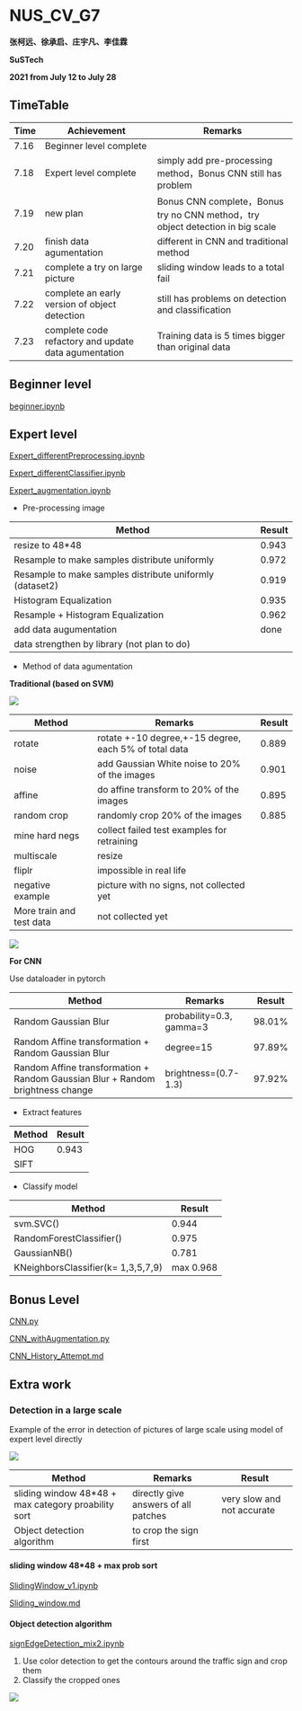 # NUS_CV_G7

**张柯远、徐承启、庄宇凡、李佳霖**

**SuSTech**

**2021 from July 12 to July 28**

## TimeTable

| Time | Achievement | Remarks |
| ----------- | ---------- | ---------- |
| 7.16      | Beginner level complete  ||
| 7.18      | Expert level complete  | simply add pre-processing method，Bonus CNN still has problem |
| 7.19      | new plan  | Bonus CNN complete，Bonus try no CNN method，try object detection in big scale |
| 7.20      | finish data agumentation  | different in CNN and traditional method |
| 7.21      | complete a try on large picture  | sliding window leads to a total fail  |
| 7.22      | complete an early version of object detection  | still has problems on detection and classification  |
| 7.23      | complete code refactory and update data agumentation | Training data is 5 times bigger than original data |

## Beginner level

[beginner.ipynb](https://github.com/LIKP0/NUS_CV_G7/blob/main/src/Beginner/beginner.ipynb)

## Expert level

[Expert_differentPreprocessing.ipynb](https://github.com/LIKP0/NUS_CV_G7/blob/main/src/Expert/Expert_differentPreprocessing.ipynb)

[Expert_differentClassifier.ipynb](https://github.com/LIKP0/NUS_CV_G7/blob/main/src/Expert/Expert_differentClassifier.ipynb)

[Expert_augmentation.ipynb](https://github.com/LIKP0/NUS_CV_G7/blob/main/src/Expert/Expert_augmentation.ipynb)

- Pre-processing image

| Method | Result |
| ----------- | ---------- |
| resize to 48\*48     | 0.943  |
| Resample to make samples distribute uniformly   | 0.972  |
| Resample to make samples distribute uniformly (dataset2)  | 0.919  |
| Histogram Equalization   |0.935   |
| Resample + Histogram Equalization  |0.962  |
| add data augumentation    | done  |
| data strengthen by library (not plan to do)   |   |

- Method of data agumentation

**Traditional (based on SVM)**

![](./pic/different_augmentation_methods.png)

| Method | Remarks | Result |
| ----------- | ---------- | ---------- |
| rotate     | rotate +-10 degree,+-15 degree, each 5% of total data |0.889 |
| noise | add Gaussian White noise to 20% of the images|0.901 |
| affine  |  do affine transform to 20% of the images |0.895 |
| random crop  | randomly crop 20% of the images  | 0.885|
| mine hard negs   | collect failed test examples for retraining  | |
| multiscale   | resize   | |
| fliplr  | impossible in real life   | |
| negative example   | picture with no signs, not collected yet  | |
| More train and test data   | not collected yet  | |

![](./pic/augmented_dataset1.png)

**For CNN**

Use dataloader in pytorch

| Method | Remarks | Result |
| ----------- | ---------- | ---------- |
| Random Gaussian Blur   | probability=0.3, gamma=3  | 98.01%|
| Random Affine transformation +  Random Gaussian Blur  | degree=15  | 97.89%|
| Random Affine transformation +  Random Gaussian Blur + Random brightness change   | brightness=(0.7-1.3)  | 97.92%|

- Extract features

| Method | Result |
| ----------- | ---------- |
| HOG     | 0.943  |
|    SIFT   |  |

- Classify model

| Method | Result |
| ----------- | ---------- |
| svm.SVC()     | 0.944  |
|    RandomForestClassifier()   | 0.975 |
|  GaussianNB()  | 0.781 |
|  KNeighborsClassifier(k= 1,3,5,7,9)  | max 0.968 |

## Bonus Level

[CNN.py](https://github.com/LIKP0/NUS_CV_G7/blob/main/src/CNN/CNN.py)

[CNN_withAugmentation.py](https://github.com/LIKP0/NUS_CV_G7/blob/main/src/CNN/CNN_withAugmentation.py)

[CNN_History_Attempt.md](https://github.com/LIKP0/NUS_CV_G7/blob/main/src/CNN/CNN_History_Attemp.md)


## Extra work

### Detection in a large scale

Example of the error in detection of pictures of large scale using model of expert level directly

![](./pic/Error_example1.png)

| Method | Remarks | Result |
| ----------- | ---------- | ---------- |
| sliding window 48\*48 + max category proability sort   | directly give answers of all patches | very slow and not accurate |
| Object detection algorithm     | to crop the sign first  |  |

#### sliding window 48\*48 + max prob sort

[SlidingWindow_v1.ipynb](https://github.com/LIKP0/NUS_CV_G7/blob/main/src/Extra/SlidingWindow_v1.ipynb)

[Sliding_window.md](https://github.com/LIKP0/NUS_CV_G7/blob/main/src/Extra/Sliding_window.md)

#### Object detection algorithm 

[signEdgeDetection_mix2.ipynb](https://github.com/LIKP0/NUS_CV_G7/blob/main/src/Extra/signEdgeDetection_mix2.ipynb)

1. Use color detection to get the contours around the traffic sign and crop them
2. Classify the cropped ones

![](https://github.com/LIKP0/NUS_CV_G7/blob/main/pic/OBD_sample.png)



